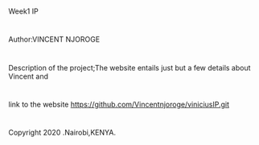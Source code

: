 #
Week1 IP
#
Author:VINCENT NJOROGE
#
Description of the project;The website entails just but a few details about Vincent and
#
#
link to the website https://github.com/Vincentnjoroge/viniciusIP.git
# 
Copyright 2020 .Nairobi,KENYA.
